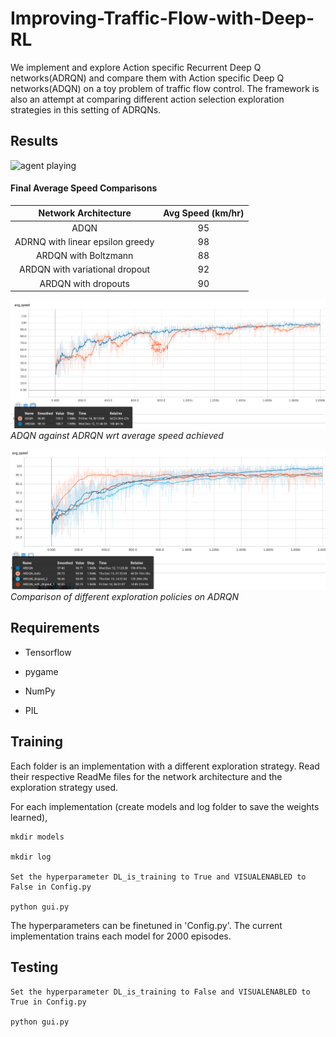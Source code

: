 # Improving-Traffic-Flow-with-Deep-RL

We implement and explore Action specific Recurrent Deep Q networks(ADRQN) and compare them
with Action specific Deep Q networks(ADQN) on a toy problem of traffic flow control. The framework is also an attempt at comparing different action selection exploration strategies in this setting of ADRQNs. 



## Results
![agent playing]()

#### Final Average Speed Comparisons 
|  Network Architecture | Avg Speed (km/hr) | 
|:----------:|:------:|
|  ADQN | 95 |
|  ADRNQ with linear epsilon greedy | 98 |
|  ARDQN with Boltzmann | 88 |
|  ARDQN with variational dropout | 92 |
|  ARDQN with dropouts | 90 |


![network compare](https://github.com/nmtvijay/Improving-Traffic-Flow-with-Deep-RL/blob/master/images/adq_compare.png)
                                  *ADQN against ADRQN wrt average speed achieved*


![policy compare](https://github.com/nmtvijay/Improving-Traffic-Flow-with-Deep-RL/blob/master/images/policy_comparision.png)
                                  *Comparison of different exploration policies on ADRQN*



## Requirements

- Tensorflow

- pygame

- NumPy

- PIL


## Training

Each folder is an implementation with a different exploration strategy. Read their respective ReadMe files for the network architecture and the exploration strategy used.

For each implementation (create models and log folder to save the weights learned),

```
mkdir models

mkdir log

Set the hyperparameter DL_is_training to True and VISUALENABLED to False in Config.py

python gui.py
```

The hyperparameters can be finetuned in 'Config.py'. The current implementation trains each model for 2000 episodes.


## Testing

```
Set the hyperparameter DL_is_training to False and VISUALENABLED to True in Config.py

python gui.py
```



